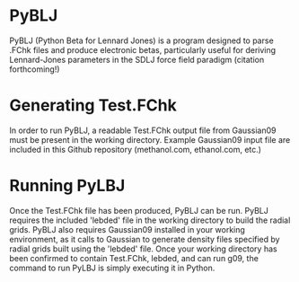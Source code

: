 # PyBLJ
PyBLJ (Python Beta for Lennard Jones) is a program designed to parse .FChk files and produce electronic betas, particularly useful for deriving Lennard-Jones parameters in the SDLJ force field paradigm (citation forthcoming!)

# Generating Test.FChk
In order to run PyBLJ, a readable Test.FChk output file from Gaussian09 must be present in the working directory. Example Gaussian09 input file are included in this Github repository (methanol.com, ethanol.com, etc.)

# Running PyLBJ
Once the Test.FChk file has been produced, PyBLJ can be run. PyBLJ requires the included 'lebded' file in the working directory to build the radial grids. PyBLJ also requires Gaussian09 installed in your working environment, as it calls to Gaussian to generate density files specified by radial grids built using the 'lebded' file. Once your working directory has been confirmed to contain Test.FChk, lebded, and can run g09, the command to run PyLBJ is simply executing it in Python. 
